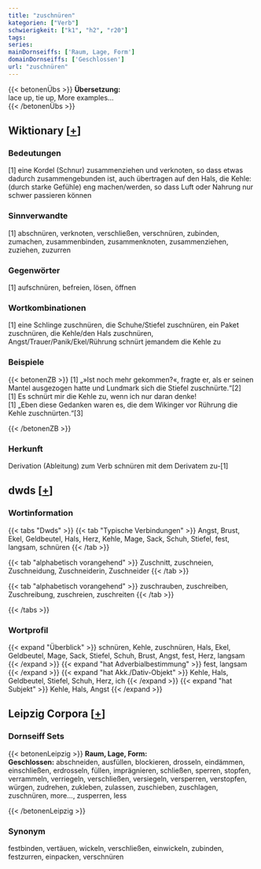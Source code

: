 ```yaml
---
title: "zuschnüren"
kategorien: ["Verb"]
schwierigkeit: ["k1", "h2", "r20"]
tags:
series:
mainDornseiffs: ['Raum, Lage, Form']
domainDornseiffs: ['Geschlossen']
url: "zuschnüren"
---
```


{{< betonenÜbs >}}
**Übersetzung:**  
lace up, tie  up, More examples...  
{{< /betonenÜbs >}}

## Wiktionary [[+](https://de.wiktionary.org/wiki/zuschnüren)]

### Bedeutungen
[1] eine Kordel (Schnur) zusammenziehen und verknoten, so dass etwas dadurch zusammengebunden ist, auch übertragen auf den Hals, die Kehle: (durch starke Gefühle) eng machen/werden, so dass Luft oder Nahrung nur schwer passieren können  

### Sinnverwandte
[1] abschnüren, verknoten, verschließen, verschnüren, zubinden, zumachen, zusammenbinden, zusammenknoten, zusammenziehen, zuziehen, zuzurren  

### Gegenwörter
[1] aufschnüren, befreien, lösen, öffnen  

### Wortkombinationen
[1] eine Schlinge zuschnüren, die Schuhe/Stiefel zuschnüren, ein Paket zuschnüren, die Kehle/den Hals zuschnüren, Angst/Trauer/Panik/Ekel/Rührung schnürt jemandem die Kehle zu  

### Beispiele
{{< betonenZB >}}
[1] „»Ist noch mehr gekommen?«, fragte er, als er seinen Mantel ausgezogen hatte und Lundmark sich die Stiefel zuschnürte.“[2]  
[1] Es schnürt mir die Kehle zu, wenn ich nur daran denke!  
[1] „Eben diese Gedanken waren es, die dem Wikinger vor Rührung die Kehle zuschnürten.“[3]  

{{< /betonenZB >}}
### Herkunft
Derivation (Ableitung) zum Verb schnüren mit dem Derivatem zu-[1]  



## dwds [[+](https://www.dwds.de/wb/zuschnüren)]

### Wortinformation
{{< tabs "Dwds" >}}
{{< tab "Typische Verbindungen" >}}
Angst, Brust, Ekel, Geldbeutel, Hals, Herz, Kehle, Mage, Sack, Schuh, Stiefel, fest, langsam, schnüren
{{< /tab >}}

{{< tab "alphabetisch vorangehend" >}}
Zuschnitt, zuschneien, Zuschneidung, Zuschneiderin, Zuschneider
{{< /tab >}}

{{< tab "alphabetisch vorangehend" >}}
zuschrauben, zuschreiben, Zuschreibung, zuschreien, zuschreiten
{{< /tab >}}

{{< /tabs >}}

### Wortprofil
{{< expand "Überblick" >}} schnüren, Kehle, zuschnüren, Hals, Ekel, Geldbeutel, Mage, Sack, Stiefel, Schuh, Brust, Angst, fest, Herz, langsam {{< /expand >}}
{{< expand "hat Adverbialbestimmung" >}} fest, langsam {{< /expand >}}
{{< expand "hat Akk./Dativ-Objekt" >}} Kehle, Hals, Geldbeutel, Stiefel, Schuh, Herz, ich {{< /expand >}}
{{< expand "hat Subjekt" >}} Kehle, Hals, Angst {{< /expand >}}

## Leipzig Corpora [[+](https://corpora.uni-leipzig.de/en/res?word=zuschnüren&corpusId=deu_newscrawl-public_2018)]

### Dornseiff Sets
{{< betonenLeipzig >}}
**Raum, Lage, Form:**  
**Geschlossen:** abschneiden, ausfüllen, blockieren, drosseln, eindämmen, einschließen, erdrosseln, füllen, imprägnieren, schließen, sperren, stopfen, verrammeln, verriegeln, verschließen, versiegeln, versperren, verstopfen, würgen, zudrehen, zukleben, zulassen, zuschieben, zuschlagen, zuschnüren, more..., zusperren, less  

{{< /betonenLeipzig >}}

### Synonym
festbinden, vertäuen, wickeln, verschließen, einwickeln, zubinden, festzurren, einpacken, verschnüren

